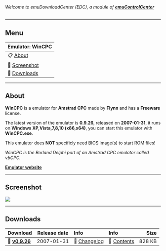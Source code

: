 ###### Welcome to emuDownloadCenter (EDC), a module of [**emuControlCenter**](https://github.com/PhoenixInteractiveNL/emuControlCenter/wiki/)
***
## Menu
| **Emulator: WinCPC** |
|:---------|
| :clipboard: [About](#about) |
| :sunrise: [Screenshot](#screenshot) |
| :floppy_disk: [Downloads](#downloads) |
***
## About
**WinCPC** is a emulator for **Amstrad CPC** made by **Flynn** and has a **Freeware** license.

The latest version of the emulator is **0.9.26**, released on **2007-01-31**, it runs on **Windows XP,Vista,7,8,10 (x86,x64)**, you can start this emulator with **WinCPC.exe**.

This emulator does **NOT** specificly need BIOS image(s) to start ROM files!

_WinCPC is the Borland Delphi port of an Amstrad CPC emulator called vbCPC._

[**Emulator website**](http://www.wincpc.ch/?topic=projects-wincpc)
***
## Screenshot
![](https://raw.githubusercontent.com/PhoenixInteractiveNL/emuDownloadCenter/master/hooks/wincpc/screen.jpg)
***
## Downloads
| Download | Release date  | Info       | Info       | Size       |
|:---------|:-------------:|:-----------|:-----------|-----------:|
| :floppy_disk: [**v0.9.26**](https://github.com/PhoenixInteractiveNL/edc-repo0002/raw/master/wincpc/0.9.26.7z) | 2007-01-31 | :page_facing_up: [Changelog](https://github.com/PhoenixInteractiveNL/edc-repo0002/blob/master/wincpc/0.9.26_changelog.txt) | :mag_right: [Contents](https://github.com/PhoenixInteractiveNL/edc-repo0002/blob/master/wincpc/0.9.26_contents.txt) | 828 KB |
